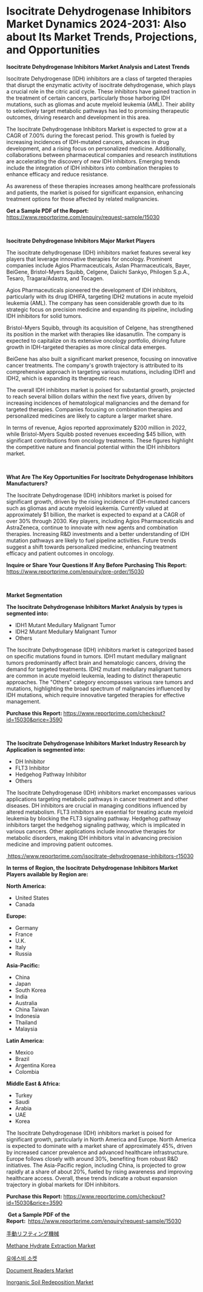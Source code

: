 <p><h1>Isocitrate Dehydrogenase Inhibitors Market Dynamics 2024-2031: Also about Its Market Trends, Projections, and Opportunities</h1></p><p><strong>Isocitrate Dehydrogenase Inhibitors Market Analysis and Latest Trends</strong></p>
<p><p>Isocitrate Dehydrogenase (IDH) inhibitors are a class of targeted therapies that disrupt the enzymatic activity of isocitrate dehydrogenase, which plays a crucial role in the citric acid cycle. These inhibitors have gained traction in the treatment of certain cancers, particularly those harboring IDH mutations, such as gliomas and acute myeloid leukemia (AML). Their ability to selectively target metabolic pathways has led to promising therapeutic outcomes, driving research and development in this area.</p><p>The Isocitrate Dehydrogenase Inhibitors Market is expected to grow at a CAGR of 7.00% during the forecast period. This growth is fueled by increasing incidences of IDH-mutated cancers, advances in drug development, and a rising focus on personalized medicine. Additionally, collaborations between pharmaceutical companies and research institutions are accelerating the discovery of new IDH inhibitors. Emerging trends include the integration of IDH inhibitors into combination therapies to enhance efficacy and reduce resistance. </p><p>As awareness of these therapies increases among healthcare professionals and patients, the market is poised for significant expansion, enhancing treatment options for those affected by related malignancies.</p></p>
<p><strong>Get a Sample PDF of the Report:&nbsp;</strong> <a href="https://www.reportprime.com/enquiry/request-sample/15030">https://www.reportprime.com/enquiry/request-sample/15030</a></p>
<p>&nbsp;</p>
<p><strong>Isocitrate Dehydrogenase Inhibitors Major Market Players</strong></p>
<p><p>The isocitrate dehydrogenase (IDH) inhibitors market features several key players that leverage innovative therapies for oncology. Prominent companies include Agios Pharmaceuticals, Aslan Pharmaceuticals, Bayer, BeiGene, Bristol-Myers Squibb, Celgene, Daiichi Sankyo, Philogen S.p.A., Tesaro, Tragara/Adastra, and Tocagen.</p><p>Agios Pharmaceuticals pioneered the development of IDH inhibitors, particularly with its drug IDHIFA, targeting IDH2 mutations in acute myeloid leukemia (AML). The company has seen considerable growth due to its strategic focus on precision medicine and expanding its pipeline, including IDH inhibitors for solid tumors.</p><p>Bristol-Myers Squibb, through its acquisition of Celgene, has strengthened its position in the market with therapies like idasanutlin. The company is expected to capitalize on its extensive oncology portfolio, driving future growth in IDH-targeted therapies as more clinical data emerges.</p><p>BeiGene has also built a significant market presence, focusing on innovative cancer treatments. The company's growth trajectory is attributed to its comprehensive approach in targeting various mutations, including IDH1 and IDH2, which is expanding its therapeutic reach.</p><p>The overall IDH inhibitors market is poised for substantial growth, projected to reach several billion dollars within the next five years, driven by increasing incidences of hematological malignancies and the demand for targeted therapies. Companies focusing on combination therapies and personalized medicines are likely to capture a larger market share.</p><p>In terms of revenue, Agios reported approximately $200 million in 2022, while Bristol-Myers Squibb posted revenues exceeding $45 billion, with significant contributions from oncology treatments. These figures highlight the competitive nature and financial potential within the IDH inhibitors market.</p></p>
<p>&nbsp;</p>
<p><strong>What Are The Key Opportunities For Isocitrate Dehydrogenase Inhibitors Manufacturers?</strong></p>
<p><p>The Isocitrate Dehydrogenase (IDH) inhibitors market is poised for significant growth, driven by the rising incidence of IDH-mutated cancers such as gliomas and acute myeloid leukemia. Currently valued at approximately $1 billion, the market is expected to expand at a CAGR of over 30% through 2030. Key players, including Agios Pharmaceuticals and AstraZeneca, continue to innovate with new agents and combination therapies. Increasing R&D investments and a better understanding of IDH mutation pathways are likely to fuel pipeline activities. Future trends suggest a shift towards personalized medicine, enhancing treatment efficacy and patient outcomes in oncology.</p></p>
<p><strong>Inquire or Share Your Questions If Any Before Purchasing This Report:</strong> <a href="https://www.reportprime.com/enquiry/pre-order/15030">https://www.reportprime.com/enquiry/pre-order/15030</a></p>
<p>&nbsp;</p>
<p><strong>Market Segmentation</strong></p>
<p><strong>The Isocitrate Dehydrogenase Inhibitors Market Analysis by types is segmented into:</strong></p>
<p><ul><li>IDH1 Mutant Medullary Malignant Tumor</li><li>IDH2 Mutant Medullary Malignant Tumor</li><li>Others</li></ul></p>
<p><p>The Isocitrate Dehydrogenase (IDH) inhibitors market is categorized based on specific mutations found in tumors. IDH1 mutant medullary malignant tumors predominantly affect brain and hematologic cancers, driving the demand for targeted treatments. IDH2 mutant medullary malignant tumors are common in acute myeloid leukemia, leading to distinct therapeutic approaches. The "Others" category encompasses various rare tumors and mutations, highlighting the broad spectrum of malignancies influenced by IDH mutations, which require innovative targeted therapies for effective management.</p></p>
<p><strong>Purchase this Report:&nbsp;</strong><a href="https://www.reportprime.com/checkout?id=15030&price=3590">https://www.reportprime.com/checkout?id=15030&price=3590</a></p>
<p>&nbsp;</p>
<p><strong>The Isocitrate Dehydrogenase Inhibitors Market Industry Research by Application is segmented into:</strong></p>
<p><ul><li>DH Inhibitor</li><li>FLT3 Inhibitor</li><li>Hedgehog Pathway Inhibitor</li><li>Others</li></ul></p>
<p><p>The Isocitrate Dehydrogenase (IDH) inhibitors market encompasses various applications targeting metabolic pathways in cancer treatment and other diseases. DH inhibitors are crucial in managing conditions influenced by altered metabolism. FLT3 inhibitors are essential for treating acute myeloid leukemia by blocking the FLT3 signaling pathway. Hedgehog pathway inhibitors target the hedgehog signaling pathway, which is implicated in various cancers. Other applications include innovative therapies for metabolic disorders, making IDH inhibitors vital in advancing precision medicine and improving patient outcomes.</p></p>
<p><a href="https://www.reportprime.com/isocitrate-dehydrogenase-inhibitors-r15030">&nbsp;https://www.reportprime.com/isocitrate-dehydrogenase-inhibitors-r15030</a></p>
<p><strong>In terms of Region, the Isocitrate Dehydrogenase Inhibitors Market Players available by Region are:</strong></p>
<p>
    <p> <strong> North America: </strong>
        <ul>
            <li>United States</li>
            <li>Canada</li>
        </ul>
        </p> 
    <p> <strong> Europe: </strong>
        <ul>
            <li>Germany</li>
            <li>France</li>
            <li>U.K.</li>
            <li>Italy</li>
            <li>Russia</li>
        </ul>
        </p> 
    <p> <strong> Asia-Pacific: </strong>
        <ul>
            <li>China</li>
            <li>Japan</li>
            <li>South Korea</li>
            <li>India</li>
            <li>Australia</li>
            <li>China Taiwan</li>
            <li>Indonesia</li>
            <li>Thailand</li>
            <li>Malaysia</li>
        </ul>
        </p> 
    <p> <strong> Latin America: </strong>
        <ul>
            <li>Mexico</li>
            <li>Brazil</li>
            <li>Argentina Korea</li>
            <li>Colombia</li>
        </ul>
        </p> 
    <p> <strong> Middle East & Africa: </strong>
        <ul>
            <li>Turkey</li>
            <li>Saudi</li>
            <li>Arabia</li>
            <li>UAE</li>
            <li>Korea</li>
        </ul>
    </p>
    </p>
<p><p>The Isocitrate Dehydrogenase (IDH) inhibitors market is poised for significant growth, particularly in North America and Europe. North America is expected to dominate with a market share of approximately 45%, driven by increased cancer prevalence and advanced healthcare infrastructure. Europe follows closely with around 30%, benefiting from robust R&D initiatives. The Asia-Pacific region, including China, is projected to grow rapidly at a share of about 20%, fueled by rising awareness and improving healthcare access. Overall, these trends indicate a robust expansion trajectory in global markets for IDH inhibitors.</p></p>
<p><strong>Purchase this Report: </strong><a href="https://www.reportprime.com/checkout?id=15030&price=3590">https://www.reportprime.com/checkout?id=15030&price=3590</a></p>
<p>&nbsp;<strong>Get a Sample PDF of the Report:&nbsp;&nbsp;</strong><a href="https://www.reportprime.com/enquiry/request-sample/15030">https://www.reportprime.com/enquiry/request-sample/15030</a></p>
<p><strong></strong></p>
<p><p><a href="https://medium.com/@aminohtc4/manual-lifting-machinerys-market-%E3%81%AE%E3%82%B0%E3%83%AD%E3%83%BC%E3%83%90%E3%83%AB%E5%B8%82%E5%A0%B4%E6%A6%82%E8%A6%81%E3%81%AF-%E4%B8%96%E7%95%8C%E3%81%8A%E3%82%88%E3%81%B3%E4%B8%BB%E8%A6%81%E5%B8%82%E5%A0%B4%E3%81%AB%E3%81%8A%E3%81%91%E3%82%8B%E6%A5%AD%E7%95%8C%E3%81%AB%E5%BD%B1%E9%9F%BF%E3%82%92%E4%B8%8E%E3%81%88%E3%82%8B%E4%B8%BB%E8%A6%81%E3%81%AA%E3%83%88%E3%83%AC%E3%83%B3%E3%83%89%E3%81%AB%E3%81%A4%E3%81%84%E3%81%A6-%E7%8B%AC%E8%87%AA%E3%81%AE%E8%A6%96%E7%82%B9%E3%82%92%E6%8F%90%E4%BE%9B%E3%81%97%E3%81%BE%E3%81%99-3476bfb7dfe4">手動リフティング機械</a></p><p><a href="https://github.com/lambertr3e8v/Market-Research-Report-List-1/blob/main/methane-hydrate-extraction-market.md">Methane Hydrate Extraction Market</a></p><p><a href="https://medium.com/@melodyfunk1988/usb-%EC%86%8C%EC%BC%93-%EC%8B%9C%EC%9E%A5-%EA%B7%9C%EB%AA%A8-%EC%84%B1%EC%9E%A5-%EC%B6%94%EC%84%B8-%EB%B0%8F-%EC%9C%A0%ED%98%95%EB%B3%84-%EC%9D%91%EC%9A%A9-%ED%94%84%EB%A1%9C%EA%B7%B8%EB%9E%A8%EB%B3%84-%EC%82%B0%EC%97%85-%EB%B6%84%EC%84%9D%EA%B3%BC-2024%EB%85%84%EB%B6%80%ED%84%B0-2031%EB%85%84%EA%B9%8C%EC%A7%80%EC%9D%98-%EC%A0%84%EB%A7%9D-9f2e7a42c32e">유에스비 소켓</a></p><p><a href="https://medium.com/@veroniceroa846/the-document-readers-market-is-anticipated-to-experience-significant-growth-with-a-projected-bb816bcd1057">Document Readers Market</a></p><p><a href="https://issuu.com/reportprime-2/docs/inorganic-soil-redeposition-market-_02c663525e98e7">Inorganic Soil Redeposition Market</a></p></p>